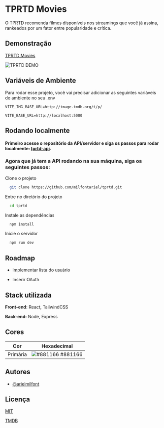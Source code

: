
# TPRTD Movies

O TPRTD recomenda filmes disponíveis nos streamings que você já assina, rankeados por um fator entre popularidade e crítica.




## Demonstração
[TPRTD Movies](https://tprtd.vercel.app)

![TPRTD DEMO](https://lh5.googleusercontent.com/9Z0z9KACJf63upN4zywlDPhuEy4su0v4p1_HgyAXtp4-VR1X8TgmSpz5XTtr2qv-qprfKnD8Yuz0mLGYtlPL=w1868-h893-rw)

## Variáveis de Ambiente

Para rodar esse projeto, você vai precisar adicionar as seguintes variáveis de ambiente no seu .env

`VITE_IMG_BASE_URL=http://image.tmdb.org/t/p/`

`VITE_BASE_URL=http://localhost:5000`
## Rodando localmente

#### Primeiro acesse o repositório da API/servidor e siga os passos para rodar localmente: [tprtd-api](https://github.com/milfontariel/tprtd-api).

### Agora que já tem a API rodando na sua máquina, siga os seguintes passos:

Clone o projeto

```bash
  git clone https://github.com/milfontariel/tprtd.git
```

Entre no diretório do projeto

```bash
  cd tprtd
```

Instale as dependências

```bash
  npm install
```

Inicie o servidor

```bash
  npm run dev
```


## Roadmap

- Implementar lista do usuário

- Inserir OAuth



## Stack utilizada

**Front-end:** React, TailwindCSS

**Back-end:** Node, Express

## Cores

| Cor               | Hexadecimal                                                |
| ----------------- | ---------------------------------------------------------------- |
| Primária      | ![#881166](https://via.placeholder.com/10/881166?text=+) #881166 |


## Autores

- [@arielmilfont](https://www.github.com/milfontariel)


## Licença

[MIT](https://choosealicense.com/licenses/mit/)

[TMDB](https://www.themoviedb.org/documentation/api)